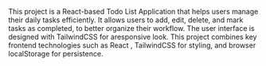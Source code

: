 This project is a React-based Todo List Application that helps users manage their daily tasks efficiently. It allows users to add, edit, delete, and mark tasks as completed, to better organize their workflow. The user interface is designed with TailwindCSS for aresponsive look. This project combines key frontend technologies such as React , TailwindCSS for styling, and browser localStorage for persistence.
